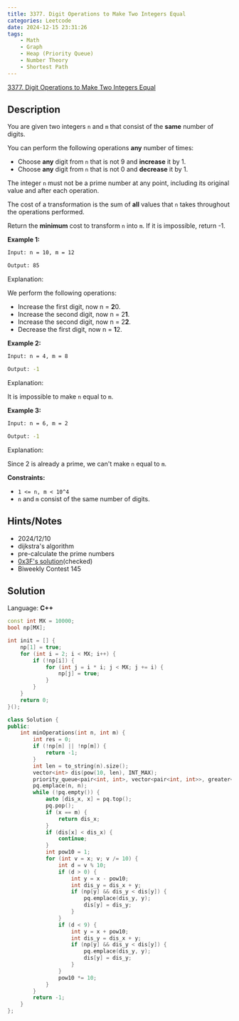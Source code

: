 ```yaml
---
title: 3377. Digit Operations to Make Two Integers Equal
categories: Leetcode
date: 2024-12-15 23:31:26
tags:
    - Math
    - Graph
    - Heap (Priority Queue)
    - Number Theory
    - Shortest Path
---
```


[3377. Digit Operations to Make Two Integers Equal](https://leetcode.com/problems/digit-operations-to-make-two-integers-equal/description/)

## Description

You are given two integers `n` and `m` that consist of the **same**  number of digits.

You can perform the following operations **any**  number of times:

- Choose **any**  digit from `n` that is not 9 and **increase**  it by 1.
- Choose **any**  digit from `n` that is not 0 and **decrease**  it by 1.

The integer `n` must not be a prime number at any point, including its original value and after each operation.

The cost of a transformation is the sum of **all**  values that `n` takes throughout the operations performed.

Return the **minimum**  cost to transform `n` into `m`. If it is impossible, return -1.

**Example 1:**

```bash
Input: n = 10, m = 12

Output: 85
```

Explanation:

We perform the following operations:

- Increase the first digit, now n = **2**0.
- Increase the second digit, now n = 2**1**.
- Increase the second digit, now n = 2**2**.
- Decrease the first digit, now n = **1**2.

**Example 2:**

```bash
Input: n = 4, m = 8

Output: -1
```

Explanation:

It is impossible to make `n` equal to `m`.

**Example 3:**

```bash
Input: n = 6, m = 2

Output: -1
```

Explanation:

Since 2 is already a prime, we can't make `n` equal to `m`.

**Constraints:**

- `1 <= n, m < 10^4`
- `n` and `m` consist of the same number of digits.

## Hints/Notes

- 2024/12/10
- dijkstra's algorithm
- pre-calculate the prime numbers
- [0x3F's solution](https://leetcode.cn/problems/digit-operations-to-make-two-integers-equal/solutions/3013737/dijkstra-zui-duan-lu-pythonjavacgo-by-en-ofby/)(checked)
- Biweekly Contest 145

## Solution

Language: **C++**

```C++
const int MX = 10000;
bool np[MX];

int init = [] {
    np[1] = true;
    for (int i = 2; i < MX; i++) {
        if (!np[i]) {
            for (int j = i * i; j < MX; j += i) {
                np[j] = true;
            }
        }
    }
    return 0;
}();

class Solution {
public:
    int minOperations(int n, int m) {
        int res = 0;
        if (!np[n] || !np[m]) {
            return -1;
        }
        int len = to_string(n).size();
        vector<int> dis(pow(10, len), INT_MAX);
        priority_queue<pair<int, int>, vector<pair<int, int>>, greater<>> pq;
        pq.emplace(n, n);
        while (!pq.empty()) {
            auto [dis_x, x] = pq.top();
            pq.pop();
            if (x == m) {
                return dis_x;
            }
            if (dis[x] < dis_x) {
                continue;
            }
            int pow10 = 1;
            for (int v = x; v; v /= 10) {
                int d = v % 10;
                if (d > 0) {
                    int y = x - pow10;
                    int dis_y = dis_x + y;
                    if (np[y] && dis_y < dis[y]) {
                        pq.emplace(dis_y, y);
                        dis[y] = dis_y;
                    }
                }
                if (d < 9) {
                    int y = x + pow10;
                    int dis_y = dis_x + y;
                    if (np[y] && dis_y < dis[y]) {
                        pq.emplace(dis_y, y);
                        dis[y] = dis_y;
                    }
                }
                pow10 *= 10;
            }
        }
        return -1;
    }
};
```
